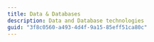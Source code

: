 ```yaml
---
title: Data & Databases
description: Data and Database technologies
guid: "3f8c0560-a493-4d4f-9a15-85eff51ca80c"
---
```

